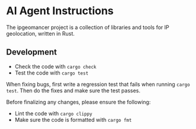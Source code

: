 # AI Agent Instructions

The ipgeomancer project is a collection of libraries and tools for IP geolocation,
written in Rust.

## Development

* Check the code with `cargo check`
* Test the code with `cargo test`


When fixing bugs, first write a regression test that fails when running `cargo test`.
Then do the fixes and make sure the test passes.

Before finalizing any changes, please ensure the following:

* Lint the code with `cargo clippy`
* Make sure the code is formatted with `cargo fmt`
